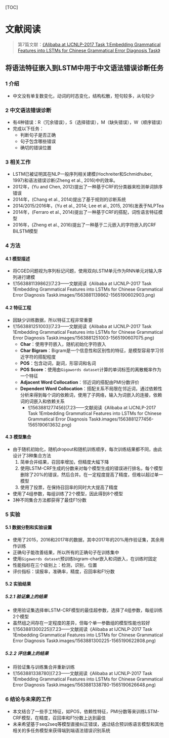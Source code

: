 [TOC]

# 文献阅读

> 第7篇文献：[《Alibaba at IJCNLP-2017 Task 1:Embedding Grammatical Features into LSTMs for Chinese Grammatical Error Diagnosis Task》](https://www.aclweb.org/anthology/I17-4006)

## 将语法特征嵌入到LSTM中用于中文语法错误诊断任务

### 1 介绍

- 中文没有单复数变化，动词的时态变化，结构松散，短句较多，从句较少

### 2 中文语法错误诊断

- 有4种错误：R（冗余错误），S（选择错误），M（缺失错误），W（顺序错误）
- 完成以下任务：
  - 判断句子是否正确
  - 句子包含哪些错误
  - 确切的错误位置

### 3 相关工作

- LSTM已被证明其在NLP一般序列相关建模(Hochreiter和Schmidhuber, 1997)和语法错误诊断(Zheng et al., 2016)中的效率。
- 2012年，(Yu and Chen, 2012)提出了一种基于CRF的分类器来检测单词排序错误
- 2014年，(Chang et al., 2014)提出了基于规则的诊断系统
- 2014/2015/2016年，(Yu et al., 2014; Lee et al., 2015, 2016)发表于NLPTea
- 2014年，(Ferraro et al., 2014)提出了一种基于CRF的搭配，词性语言特征模型
- 2016年，(Zheng et al., 2016)提出了一种基于二元嵌入的字符嵌入的CRF BiLSTM模型

### 4 方法

#### 4.1 模型描述

- 将CGED问题视为序列标记问题，使用双向LSTM单元作为RNN单元对输入序列进行建模
- ![1563881139862](7.23——文献阅读《Alibaba at IJCNLP-2017 Task 1Embedding Grammatical Features into LSTMs for Chinese Grammatical Error Diagnosis Task》.images/1563881139862-1565190602903.png)

#### 4.2 特征工程

- 因缺少训练数据，所以特征工程非常重要
- ![1563881251003](7.23——文献阅读《Alibaba at IJCNLP-2017 Task 1Embedding Grammatical Features into LSTMs for Chinese Grammatical Error Diagnosis Task》.images/1563881251003-1565190607075.png)
  - **Char**：使用字符嵌入，随机初始化字符嵌入
  - **Char Bigram**：Bigram是一个信息性和区别性的特征，是模型容易学习邻近字符的搭配程度
  - **POS**：包含动词，副词，形容词和名词
  - **POS Score**：使用由`Gigawords dataset`计算的单词标签的离散概率作为一个特征
  - **Adjacent Word Collocation**：邻近词的搭配由PMI分数评价
  - **Dependent Word Collocation**：搭配关系不局限在邻近词，通过依赖性分析来得到每个词的依赖词，使用了子网络，输入为词嵌入的连接，依赖词的词嵌入和依赖关系
    - ![1563881277456](7.23——文献阅读《Alibaba at IJCNLP-2017 Task 1Embedding Grammatical Features into LSTMs for Chinese Grammatical Error Diagnosis Task》.images/1563881277456-1565190613632.png)

#### 4.3 模型集合

- 由于随机初始化，随机dropout和随机训练顺序，每次训练结果都不同，由此设计了3种集合方法
  1. 简单合并结果，召回率增加，但精度大幅下降
  2. 使用LSTM-CRF生成的分数来对每个模型生成的错误进行排名，每个模型删除了20%的错误，然后合并。在一定程度提高了精度，但难以超过单一模型
  3. 使用了投票，在保持召回率的同时大大提高了精度
- 使用了4组参数，每组训练了2个模型，因此得到8个模型
- 3种不同集合方法都获得了最佳F1分数

### 5 实验

#### 5.1 数据分割和实验设置

- 使用了2015，2016和2017年的数据，其中2017年的20%用作验证集，其余用作训练
- 正确句子能改善结果，所以所有的正确句子在训练集中
- 使用`Gigawords dataset`预训练bigram-char嵌入和词嵌入，在训练时固定
- 性能指标在三个级别上：检测，识别，位置
- 评价指标：误报率，准确率，精度，召回率和F1分数

#### 5.2 实验结果

##### 5.2.1 验证集上的结果

- 使用验证集选择单LSTM-CRF模型的最佳超参数，选择了4组参数，每组训练2个模型
- 虽然组之间存在一定程度的差异，但每个单一参数组的模型性能也较好
- ![1563881300225](7.23——文献阅读《Alibaba at IJCNLP-2017 Task 1Embedding Grammatical Features into LSTMs for Chinese Grammatical Error Diagnosis Task》.images/1563881300225-1565190622808.png)

##### 5.2.2 评估集上的结果

- 将验证集与训练集合并重新训练
- ![1563881338780](7.23——文献阅读《Alibaba at IJCNLP-2017 Task 1Embedding Grammatical Features into LSTMs for Chinese Grammatical Error Diagnosis Task》.images/1563881338780-1565190626648.png)

### 6 结论与未来的工作

- 本文结合了一些手工特征，如POS，依赖性特征，PMI分数等来训练LSTM-CRF模型，在精度，召回率和F1分数上达到最佳
- 未来希望基于seq2seq等模型直接纠正错误，通过结合预训练语言模型和其他相关的多任务模型来获得端到端语法错误识别系统

